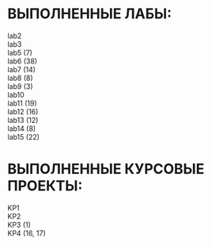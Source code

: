 # ВЫПОЛНЕННЫЕ ЛАБЫ:
lab2  
lab3  
lab5 (7)  
lab6 (38)  
lab7 (14)  
lab8 (8)  
lab9 (3)  
lab10  
lab11 (19)  
lab12 (16)  
lab13 (12)  
lab14 (8)  
lab15 (22)  

# ВЫПОЛНЕННЫЕ КУРСОВЫЕ ПРОЕКТЫ:  
KP1  
KP2  
KP3 (1)  
KP4 (16, 17)
